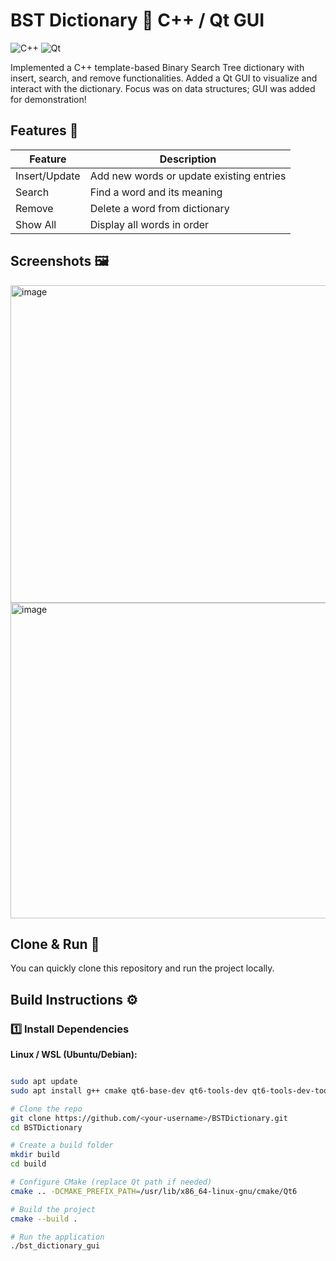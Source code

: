 # BST Dictionary 🔹 C++ / Qt GUI

![C++](https://img.shields.io/badge/C++-17-blue)
![Qt](https://img.shields.io/badge/Qt-6.6-green)

Implemented a C++ template-based Binary Search Tree dictionary with insert, search, and remove functionalities. Added a Qt GUI to visualize and interact with the dictionary. Focus was on data structures; GUI was added for demonstration!


## Features 🔹

| Feature       | Description                              |
|---------------|------------------------------------------|
| Insert/Update | Add new words or update existing entries |
| Search        | Find a word and its meaning              |
| Remove        | Delete a word from dictionary            |
| Show All      | Display all words in order               |


## Screenshots 🖼

<img width="702" height="508" alt="image" src="https://github.com/user-attachments/assets/74ca5b2f-4e10-4ded-9b9c-2e9d29538688" />

<img width="701" height="505" alt="image" src="https://github.com/user-attachments/assets/ad954ee7-09c7-4ad5-be92-61be11d131f2" />


## Clone & Run 🚀

You can quickly clone this repository and run the project locally.

## Build Instructions ⚙

### 1️⃣ Install Dependencies

**Linux / WSL (Ubuntu/Debian):**

```bash

sudo apt update
sudo apt install g++ cmake qt6-base-dev qt6-tools-dev qt6-tools-dev-tools

# Clone the repo
git clone https://github.com/<your-username>/BSTDictionary.git
cd BSTDictionary

# Create a build folder
mkdir build
cd build

# Configure CMake (replace Qt path if needed)
cmake .. -DCMAKE_PREFIX_PATH=/usr/lib/x86_64-linux-gnu/cmake/Qt6

# Build the project
cmake --build .

# Run the application
./bst_dictionary_gui




